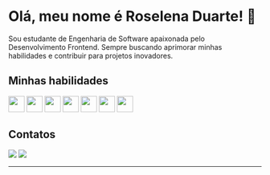 # Olá, meu nome é Roselena Duarte! 👋

Sou estudante de Engenharia de Software apaixonada pelo Desenvolvimento Frontend. Sempre buscando aprimorar minhas habilidades e contribuir para projetos inovadores.

## Minhas habilidades

<div>
<img height="32" src="https://cdn.jsdelivr.net/gh/devicons/devicon@latest/icons/html5/html5-original.svg" />
          
<img height="32" src="https://cdn.jsdelivr.net/gh/devicons/devicon@latest/icons/css3/css3-original.svg" />

<img height="32" src="https://cdn.jsdelivr.net/gh/devicons/devicon@latest/icons/javascript/javascript-original.svg" />

<img height="32" src="https://cdn.jsdelivr.net/gh/devicons/devicon@latest/icons/react/react-original.svg" />

<img height="32" src="https://cdn.jsdelivr.net/gh/devicons/devicon@latest/icons/typescript/typescript-original.svg" />

<img height="32" src="https://cdn.jsdelivr.net/gh/devicons/devicon@latest/icons/sass/sass-original.svg" />

<img height="32" src="https://cdn.jsdelivr.net/gh/devicons/devicon@latest/icons/tailwindcss/tailwindcss-original.svg" />
</div>          
          
## Contatos

<div> 
  <a href = "mailto:roselenarduarte@gmail.com"><img src="https://img.shields.io/badge/-Gmail-%23333?style=for-the-badge&logo=gmail&logoColor=white" target="_blank"></a>
  <a href="https://www.linkedin.com/in/roselena-duarte/" target="_blank"><img src="https://img.shields.io/badge/-LinkedIn-%230077B5?style=for-the-badge&logo=linkedin&logoColor=white" target="_blank"></a>   
</div>




---
